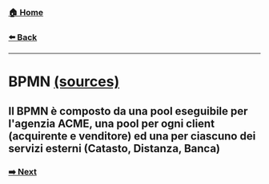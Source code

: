 ### [**🏠 Home**](/README.md)

###  [**⬅️ Back**](choreographies/roles.md)
-----
# BPMN [(sources)](https://github.com/loopingdoge/acme-agency/blob/master/bpmn)

Il BPMN è composto da una pool eseguibile per l'agenzia ACME, una pool per ogni client (acquirente e venditore) ed una per ciascuno dei servizi esterni (Catasto, Distanza, Banca)
------
### [**➡️ Next**](external-services.md)